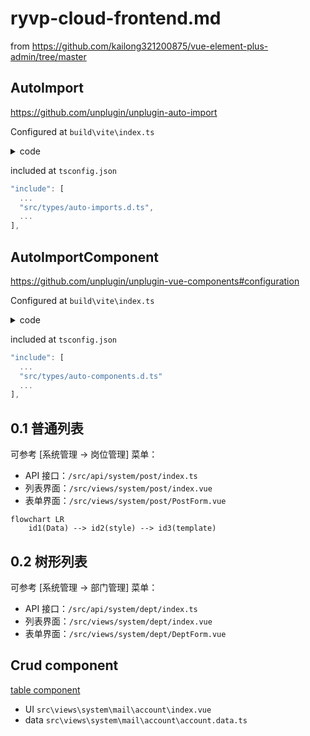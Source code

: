 # ryvp-cloud-frontend.md

from <https://github.com/kailong321200875/vue-element-plus-admin/tree/master>

## AutoImport

<https://github.com/unplugin/unplugin-auto-import>

Configured at `build\vite\index.ts`
<details>
<summary>code</summary>

```javascript
return [
  ...,
  AutoImport({
    include: [
      /\.[tj]sx?$/, // .ts, .tsx, .js, .jsx
      /\.vue$/,
      /\.vue\?vue/, // .vue
      /\.md$/ // .md
    ],
    imports: [
      'vue',
      'vue-router',
      // 可额外添加需要 autoImport 的组件
      {
        '@/hooks/web/useI18n': ['useI18n'],
        '@/hooks/web/useMessage': ['useMessage'],
        '@/hooks/web/useTable': ['useTable'],
        '@/hooks/web/useCrudSchemas': ['useCrudSchemas'],
        '@/utils/formRules': ['required'],
        '@/utils/dict': ['DICT_TYPE']
      }
    ],
    dts: 'src/types/auto-imports.d.ts',
    resolvers: [ElementPlusResolver()],
    eslintrc: {
      enabled: false, // Default `false`
      filepath: './.eslintrc-auto-import.json', // Default `./.eslintrc-auto-import.json`
      globalsPropValue: true // Default `true`, (true | false | 'readonly' | 'readable' | 'writable' | 'writeable')
    }
  }),
  ...
]
```

</details>


included at `tsconfig.json`
```js
"include": [
  ...
  "src/types/auto-imports.d.ts",
  ...
],
```


## AutoImportComponent

<https://github.com/unplugin/unplugin-vue-components#configuration>

Configured at `build\vite\index.ts`
<details>
<summary>code</summary>

```javascript
return [
  ...,
  Components({
    // 生成自定义 `auto-components.d.ts` 全局声明
    dts: 'src/types/auto-components.d.ts',
    // 自定义组件的解析器
    resolvers: [ElementPlusResolver()],
    globs: ["src/components/**/**.{vue, md}", '!src/components/DiyEditor/components/mobile/**']
  }),
  ...  
]
```

</details>


included at `tsconfig.json`
```js
"include": [
  ...
  "src/types/auto-components.d.ts"
  ...
],
```

## 0.1 普通列表

可参考 [系统管理 -> 岗位管理] 菜单：

- API 接口：`/src/api/system/post/index.ts`
- 列表界面：`/src/views/system/post/index.vue`
- 表单界面：`/src/views/system/post/PostForm.vue`

```mermaid
flowchart LR
    id1(Data) --> id2(style) --> id3(template)
```

## 0.2 树形列表

可参考 [系统管理 -> 部门管理] 菜单：

- API 接口：`/src/api/system/dept/index.ts`
- 列表界面：`/src/views/system/dept/index.vue`
- 表单界面：`/src/views/system/dept/DeptForm.vue`


## Crud component 

[table component](https://kailong110120130.gitee.io/vue-element-plus-admin-doc/components/table.html)  

- UI `src\views\system\mail\account\index.vue`
- data `src\views\system\mail\account\account.data.ts`
